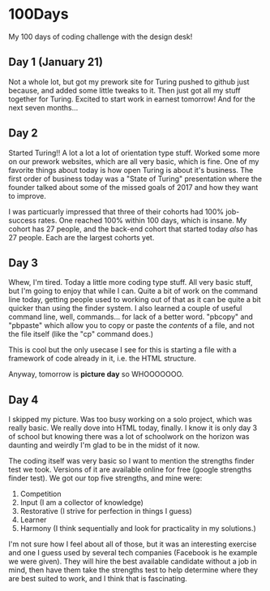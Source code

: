 # 100Days
My 100 days of coding challenge with the design desk!
## Day 1 (January 21)
Not a whole lot, but got my prework site for Turing pushed to github just because, and added some little tweaks to it. Then just got all my stuff together for Turing. Excited to start work in earnest tomorrow! And for the next seven months...
## Day 2 
Started Turing!! A lot a lot a lot of orientation type stuff. Worked some more on our prework websites, which are all very basic, which is fine. One of my favorite things about today is how open Turing is about it's business. The first order of business today was a "State of Turing" presentation where the founder talked about some of the missed goals of 2017 and how they want to improve. 

I was particuarly impressed that three of their cohorts had 100% job-success rates. One reached 100% within 100 days, which is insane. My cohort has 27 people, and the back-end cohort that started today _also_ has 27 people. Each are the largest cohorts yet.

## Day 3
Whew, I'm tired. Today a little more coding type stuff. All very basic stuff, but I'm going to enjoy that while I can. Quite a bit of work on the command line today, getting people used to working out of that as it can be quite a bit quicker than using the finder system. I also learned a couple of useful command line, well, commands... for lack of a better word. "pbcopy" and "pbpaste" which allow you to copy or paste the _contents_ of a file, and not the file itself (like the "cp" command does.) 

This is cool but the only usecase I see for this is starting a file with a framework of code already in it, i.e. the HTML structure.

Anyway, tomorrow is **picture day** so WHOOOOOOO.

## Day 4
I skipped my picture. Was too busy working on a solo project, which was really basic. We really dove into HTML today, finally. I know it is only day 3 of school but knowing there was a lot of schoolwork on the horizon was daunting and weirdly I'm glad to be in the midst of it now.

The coding itself was very basic so I want to mention the strengths finder test we took. Versions of it are available online for free (google strengths finder test). We got our top five strengths, and mine were:
1. Competition
2. Input (I am a collector of knowledge)
3. Restorative (I strive for perfection in things I guess)
4. Learner 
5. Harmony (I think sequentially and look for practicality in my solutions.)

I'm not sure how I feel about all of those, but it was an interesting exercise and one I guess used by several tech companies (Facebook is he example we were given). They will hire the best available candidate without a job in mind, then have them take the strengths test to help determine where they are best suited to work, and I think that is fascinating. 